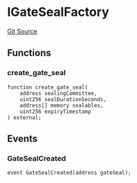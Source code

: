 # IGateSealFactory
[Git Source](https://github.com/lidofinance/community-staking-module/blob/a195b01bbb6171373c6b27ef341ec075aa98a44e/src/interfaces/IGateSealFactory.sol)


## Functions
### create_gate_seal


```solidity
function create_gate_seal(
    address sealingCommittee,
    uint256 sealDurationSeconds,
    address[] memory sealables,
    uint256 expiryTimestamp
) external;
```

## Events
### GateSealCreated

```solidity
event GateSealCreated(address gateSeal);
```


